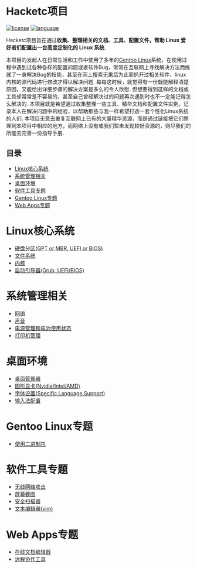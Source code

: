 # Hacketc项目
[![license](https://img.shields.io/github/license/mashape/apistatus.svg?style=plastic)](LICENSE)
[![language](https://img.shields.io/badge/language-English-green.svg?style=plastic)](https://github.com/naturomics/hacketc)

Hacketc项目旨在通过**收集、整理相关的文档、工具、配置文件，帮助 Linux 爱好者们配置出一台高度定制化的 Linux 系统**.

本项目的发起人在日常生活和工作中使用了多年的[Gentoo Linux](https://gentoo.org/)系统，在使用过程中遇到过各种各样的配置问题或者软件Bug，常常在互联网上寻找解决方法而练就了一身解决Bug的技能，甚至在网上搜索无果后为此而扒开过相关软件、linux内核的源代码进行修改才得以解决问题. 每每这时候，就觉得有一份既能解释清楚原因，又能给出详细步骤的解决方案是多么的令人欣慰. 但想要得到这样的文档或工具却常常是不容易的，甚至自己曾经解决过的问题再次遇到时也不一定能记得怎么解决的. 本项目就是希望通过收集整理一些工具、精华文档和配置文件实例，记录本人在解决问题中的经验，以帮助那些与我一样希望打造一套个性化Linux系统的人们. 本项目无意去重复互联网上已有的大量精华资源，而是通过链接把它们整理到本项目中相应的地方，而网络上没有或我们暂未发现较好资源的，则尽我们的所能去完善一份指导手册.

## 目录
- [Linux核心系统](#Linux核心系统)
- [系统管理相关](#系统管理相关)
- [桌面环境](#桌面环境)
- [软件工具专题](#软件工具专题)
- [Gentoo Linux专题](#gentoo-linux专题)
- [Web Apps专题](#Web-Apps专题)

# Linux核心系统
- [硬盘分区(GPT or MBR, UEFI or BIOS)](LinuxBaseSys.md#partition)
- [文件系统](LinuxBaseSys.md#filesystem)
- [内核](LinuxBaseSys.md#kernel-compiling)
- [启动引导器(Grub, UEFI/BIOS)]()

# 系统管理相关 
- [网络](SystemManagement.md#NetWork)
- [声音](SystemManagement.md#Sound)
- [电源管理和电池使用状态](SystemManagement.md#power-management-and-battery-status)
- [打印机管理](SystemManagement.md#printing-support)

# 桌面环境
- [桌面管理器](Desktop.md#window-manager)
- [图形显卡(Nvidia/Intel/AMD)](Desktop.md#graphics-card)
- [字体设置(Specific Language Support)](Desktop.md#fonts)
- [输入法配置](Desktop.md#input-method)

# Gentoo Linux专题
- [使用二进制包](GentooSpecial.md#using-binary-package)

# 软件工具专题
- [无线网络攻击](SoftwareTools.md#wireless-attacks)
- [屏幕截图](SoftwareTools.md#screen-capture)
- [安全扫描器](SoftwareTools.md#security-scanner)
- [文本编辑器(vim)](SoftwareTools.md#editor)

# Web Apps专题
- [在线文档编辑器](webAPPs.md#writing-editor)
- [远程协作工具](webAPPs.md#remote-collaboration)
